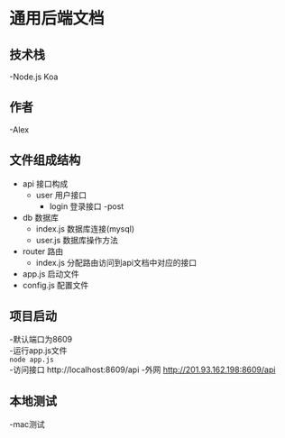 # 通用后端文档
## 技术栈
-Node.js Koa
## 作者
-Alex
## 文件组成结构
- api 接口构成
  - user 用户接口
    - login 登录接口 -post
- db 数据库
  - index.js 数据库连接(mysql)
  - user.js 数据库操作方法
- router 路由
  - index.js 分配路由访问到api文档中对应的接口
- app.js 启动文件
- config.js 配置文件
## 项目启动
-默认端口为8609  
-运行app.js文件  
`node app.js`  
-访问接口 http://localhost:8609/api
-外网 http://201.93.162.198:8609/api

## 本地测试
-mac测试